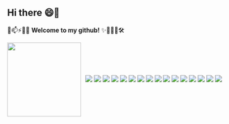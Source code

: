 ## Hi there 😄👋

💬📫⚡🚀🔬 **Welcome to my github!** ✨🔭🌱👯🛠️

<div style="display: flex; align-items: center; gap: 10px; flex-wrap: wrap;">
  
  <img src="https://github-readme-stats.vercel.app/api/top-langs/?username=StatJuno&layout=compact&theme=radical" height="170"/>
  
  <div>
    <img src="https://img.shields.io/badge/R-276DC3?logo=r&logoColor=fff&style=for-the-badge"/>
    <img src="https://img.shields.io/badge/Python-3776AB?logo=python&logoColor=fff&style=for-the-badge"/>
    <img src="https://img.shields.io/badge/NumPy-013243?logo=numpy&logoColor=fff&style=for-the-badge"/>
    <img src="https://img.shields.io/badge/pandas-150458?logo=pandas&logoColor=fff&style=for-the-badge"/>
    <img src="https://img.shields.io/badge/scikit--learn-F7931E?logo=scikitlearn&logoColor=fff&style=for-the-badge"/>
    <img src="https://img.shields.io/badge/PyTorch-EE4C2C?logo=pytorch&logoColor=fff&style=for-the-badge"/>
    <img src="https://img.shields.io/badge/TensorFlow-FF6F00?logo=tensorflow&logoColor=fff&style=for-the-badge"/>
    <img src="https://img.shields.io/badge/OpenCV-5C3EE8?logo=opencv&logoColor=fff&style=for-the-badge"/>
    <img src="https://img.shields.io/badge/MediaPipe-0097A7?logo=mediapipe&logoColor=fff&style=for-the-badge"/>
    <img src="https://img.shields.io/badge/Streamlit-FF4B4B?logo=streamlit&logoColor=fff&style=for-the-badge"/>
    <img src="https://img.shields.io/badge/Docker-2496ED?logo=docker&logoColor=fff&style=for-the-badge"/>
    <img src="https://img.shields.io/badge/Git-F05032?logo=git&logoColor=fff&style=for-the-badge"/>
    <img src="https://img.shields.io/badge/GitHub-181717?logo=github&logoColor=fff&style=for-the-badge"/>
    <img src="https://img.shields.io/badge/Salesforce-00A1E0?logo=salesforce&logoColor=fff&style=for-the-badge"/>
    <img src="https://img.shields.io/badge/MySQL-4479A1?logo=mysql&logoColor=fff&style=for-the-badge"/>
    <img src="https://img.shields.io/badge/CSS-639?logo=css&logoColor=fff&style=for-the-badge"/>
  </div>

</div>
